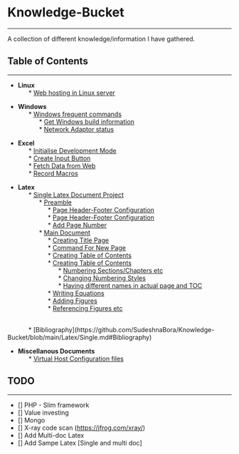 # Knowledge-Bucket
---
A collection of different knowledge/information I have gathered.

## Table of Contents
---

- <b> Linux </b><br>
&nbsp; &nbsp; &nbsp; * [Web hosting in Linux server](https://github.com/SudeshnaBora/Knowledge-Bucket/blob/main/Linux/WebsiteHosting.md)

- <b> Windows</b><br>
 &nbsp; &nbsp; &nbsp; * [Windows frequent commands](https://github.com/SudeshnaBora/Knowledge-Bucket/blob/main/Windows/Commands.md)<br>
 &nbsp; &nbsp; &nbsp; &nbsp; &nbsp; &nbsp; * [Get Windows build information](https://github.com/SudeshnaBora/Knowledge-Bucket/blob/main/Windows/Commands.md#os_build)<br>
 &nbsp; &nbsp; &nbsp; &nbsp; &nbsp; &nbsp; * [Network Adaptor status](https://github.com/SudeshnaBora/Knowledge-Bucket/blob/main/Windows/Commands.md#adaptor_status)<br>
 
- <b> Excel </b><br>
 &nbsp; &nbsp; &nbsp; * [Initialise Development Mode](https://github.com/SudeshnaBora/Knowledge-Bucket/blob/main/Excel/Development.md#Developer_mode)<br>
 &nbsp; &nbsp; &nbsp; * [Create Input Button](https://github.com/SudeshnaBora/Knowledge-Bucket/blob/main/Excel/Development.md#Button)<br>
 &nbsp; &nbsp; &nbsp; * [Fetch Data from Web](https://github.com/SudeshnaBora/Knowledge-Bucket/blob/main/Excel/Development.md#Web_Data)<br>
 &nbsp; &nbsp; &nbsp; * [Record Macros](https://github.com/SudeshnaBora/Knowledge-Bucket/blob/main/Excel/Development.md#Record_Macros)<br>
 
 - <b> Latex </b><br>
 &nbsp; &nbsp; &nbsp; * [Single Latex Document Project](https://github.com/SudeshnaBora/Knowledge-Bucket/blob/main/Latex/Single.md)<br>
 &nbsp; &nbsp; &nbsp; &nbsp; &nbsp; &nbsp; * [Preamble](https://github.com/SudeshnaBora/Knowledge-Bucket/blob/main/Latex/Single.md#Preamble)<br>
 &nbsp; &nbsp; &nbsp; &nbsp; &nbsp; &nbsp;&nbsp; &nbsp; &nbsp; * [Page Header-Footer Configuration](https://github.com/SudeshnaBora/Knowledge-Bucket/blob/main/Latex/Single.md#Header)<br>
 &nbsp; &nbsp; &nbsp; &nbsp; &nbsp; &nbsp;&nbsp; &nbsp; &nbsp; * [Page Header-Footer Configuration](https://github.com/SudeshnaBora/Knowledge-Bucket/blob/main/Latex/Single.md#Header)<br>
 &nbsp; &nbsp; &nbsp; &nbsp; &nbsp; &nbsp;&nbsp; &nbsp; &nbsp; * [Add Page Number](https://github.com/SudeshnaBora/Knowledge-Bucket/blob/main/Latex/Single.md#Page_Number)<br>
 &nbsp; &nbsp; &nbsp; &nbsp; &nbsp; &nbsp; * [Main Document](https://github.com/SudeshnaBora/Knowledge-Bucket/blob/main/Latex/Single.md#Main_Document)<br>
 &nbsp; &nbsp; &nbsp; &nbsp; &nbsp; &nbsp;&nbsp; &nbsp; &nbsp; * [Creating Title Page](https://github.com/SudeshnaBora/Knowledge-Bucket/blob/main/Latex/Single.md#Title)<br>
 &nbsp; &nbsp; &nbsp; &nbsp; &nbsp; &nbsp;&nbsp; &nbsp; &nbsp; * [Command For New Page](https://github.com/SudeshnaBora/Knowledge-Bucket/blob/main/Latex/Single.md#new_page)<br>
 &nbsp; &nbsp; &nbsp; &nbsp; &nbsp; &nbsp;&nbsp; &nbsp; &nbsp; * [Creating Table of Contents](https://github.com/SudeshnaBora/Knowledge-Bucket/blob/main/Latex/Single.md#table_of_contents)<br>
 &nbsp; &nbsp; &nbsp; &nbsp; &nbsp; &nbsp;&nbsp; &nbsp; &nbsp; * [Creating Table of Contents](https://github.com/SudeshnaBora/Knowledge-Bucket/blob/main/Latex/Single.md#table_of_contents)<br>
&nbsp; &nbsp; &nbsp; &nbsp; &nbsp; &nbsp;&nbsp; &nbsp; &nbsp; &nbsp; &nbsp; &nbsp; * [Numbering Sections/Chapters etc](https://github.com/SudeshnaBora/Knowledge-Bucket/blob/main/Latex/Single.md#Numbering_Sections)<br>
&nbsp; &nbsp; &nbsp; &nbsp; &nbsp; &nbsp;&nbsp; &nbsp; &nbsp; &nbsp; &nbsp; &nbsp; * [Changing Numbering Styles](https://github.com/SudeshnaBora/Knowledge-Bucket/blob/main/Latex/Single.md#numbering_style)<br>
&nbsp; &nbsp; &nbsp; &nbsp; &nbsp; &nbsp;&nbsp; &nbsp; &nbsp; &nbsp; &nbsp; &nbsp; * [Having different names in actual page and TOC](https://github.com/SudeshnaBora/Knowledge-Bucket/blob/main/Latex/Single.md#Different_name)<br>
 &nbsp; &nbsp; &nbsp; &nbsp; &nbsp; &nbsp;&nbsp; &nbsp; &nbsp; * [Writing Equations](https://github.com/SudeshnaBora/Knowledge-Bucket/blob/main/Latex/Single.md#Equations)<br>
 &nbsp; &nbsp; &nbsp; &nbsp; &nbsp; &nbsp;&nbsp; &nbsp; &nbsp; * [Adding Figures](https://github.com/SudeshnaBora/Knowledge-Bucket/blob/main/Latex/Single.md#Figures)<br>
 &nbsp; &nbsp; &nbsp; &nbsp; &nbsp; &nbsp;&nbsp; &nbsp; &nbsp; * [Referencing Figures etc](https://github.com/SudeshnaBora/Knowledge-Bucket/blob/main/Latex/Single.md#reference)
<br>
 &nbsp; &nbsp; &nbsp; &nbsp; &nbsp; &nbsp; * [Bibliography](https://github.com/SudeshnaBora/Knowledge-Bucket/blob/main/Latex/Single.md#Bibliography)<br>
     
- <b> Miscellanous Documents </b><br>
 &nbsp; &nbsp; &nbsp; * [Virtual Host Configuration files](https://github.com/SudeshnaBora/Knowledge-Bucket/blob/main/docs/VirtualHost.conf)

## TODO
---
- [] PHP - Slim framework
- [] Value investing
- [] Mongo
- [] X-ray code scan (https://jfrog.com/xray/)
- [] Add Multi-doc Latex
- [] Add Sampe Latex [Single and multi doc]
